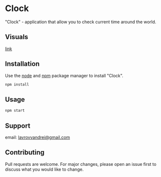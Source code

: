 # Clock

"Clock" - application that allow you to check current time around the world.

## Visuals

[link](https://clock-livid.vercel.app/)

## Installation

Use the [node](https://nodejs.org/en/download/) and [npm](https://www.npmjs.com/get-npm) package manager to install "Clock".

```bash
npm install
```
## Usage

```bash
npm start
```
## Support

email: lavrovvandrei@gmail.com

## Contributing
Pull requests are welcome. For major changes, please open an issue first to discuss what you would like to change.

